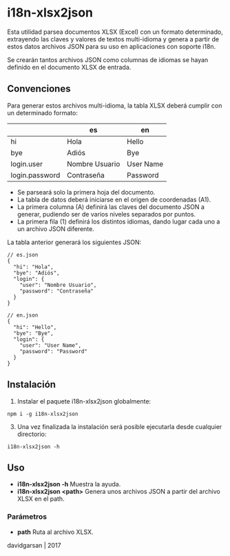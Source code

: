 # i18n-xlsx2json

Esta utilidad parsea documentos XLSX (Excel) con un formato determinado, extrayendo las claves y valores de
textos multi-idioma y genera a partir de estos datos archivos JSON para su uso en aplicaciones con soporte i18n.

Se crearán tantos archivos JSON como columnas de idiomas se hayan definido en el documento XLSX de entrada.

## Convenciones

Para generar estos archivos multi-idioma, la tabla XLSX deberá cumplir con un determinado formato:

|                | es             | en        |
|----------------|----------------|-----------|
| hi             | Hola           | Hello     |
| bye            | Adiós          | Bye       |
| login.user     | Nombre Usuario | User Name |
| login.password | Contraseña     | Password  |

  - Se parseará solo la primera hoja del documento.
  - La tabla de datos deberá iniciarse en el origen de coordenadas (A1).
  - La primera columna (A) definirá las claves del documento JSON a generar, pudiendo ser de varios niveles
    separados por puntos.
  - La primera fila (1) definirá los distintos idiomas, dando lugar cada uno a un archivo JSON diferente.
  
  La tabla anterior generará los siguientes JSON:
  
  ```
  // es.json
  {
    "hi": "Hola",
    "bye": "Adiós",
    "login": {
      "user": "Nombre Usuario",
      "password": "Contraseña"
    }
  }
  
  // en.json
  {
    "hi": "Hello",
    "bye": "Bye",
    "login": {
      "user": "User Name",
      "password": "Password"
    }
  }
  ```

## Instalación

1. Instalar el paquete i18n-xlsx2json globalmente:

  ```
  npm i -g i18n-xlsx2json
  ```
  
3. Una vez finalizada la instalación será posible ejecutarla desde cualquier directorio:

  ```
  i18n-xlsx2json -h   
  ```
 
## Uso

* **i18n-xlsx2json -h**                  Muestra la ayuda.
* **i18n-xlsx2json \<path>**  Genera unos archivos JSON a partir del archivo XLSX en el path.

### Parámetros

* **path**                  Ruta al archivo XLSX.

davidgarsan | 2017

